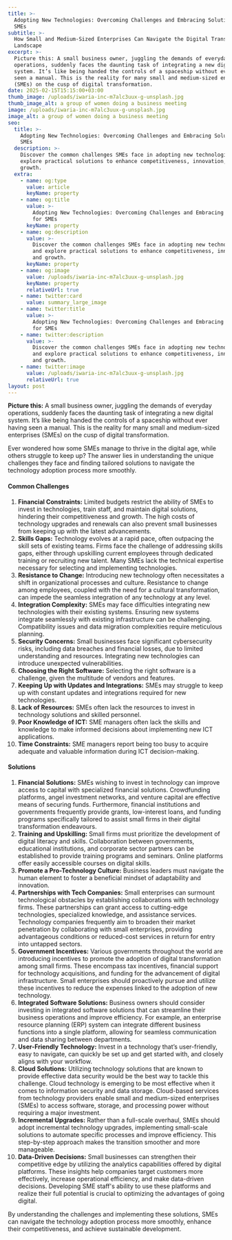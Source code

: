```yaml
---
title: >-
  Adopting New Technologies: Overcoming Challenges and Embracing Solutions for
  SMEs
subtitle: >-
  How Small and Medium-Sized Enterprises Can Navigate the Digital Transformation
  Landscape
excerpt: >-
  Picture this: A small business owner, juggling the demands of everyday
  operations, suddenly faces the daunting task of integrating a new digital
  system. It’s like being handed the controls of a spaceship without ever having
  seen a manual. This is the reality for many small and medium-sized enterprises
  (SMEs) on the cusp of digital transformation.
date: 2025-02-15T15:15:00+03:00
thumb_image: /uploads/iwaria-inc-m7alc3uux-g-unsplash.jpg
thumb_image_alt: a group of women doing a business meeting
image: /uploads/iwaria-inc-m7alc3uux-g-unsplash.jpg
image_alt: a group of women doing a business meeting
seo:
  title: >-
    Adopting New Technologies: Overcoming Challenges and Embracing Solutions for
    SMEs
  description: >-
    Discover the common challenges SMEs face in adopting new technologies and
    explore practical solutions to enhance competitiveness, innovation, and
    growth.
  extra:
    - name: og:type
      value: article
      keyName: property
    - name: og:title
      value: >-
        Adopting New Technologies: Overcoming Challenges and Embracing Solutions
        for SMEs
      keyName: property
    - name: og:description
      value: >-
        Discover the common challenges SMEs face in adopting new technologies
        and explore practical solutions to enhance competitiveness, innovation,
        and growth.
      keyName: property
    - name: og:image
      value: /uploads/iwaria-inc-m7alc3uux-g-unsplash.jpg
      keyName: property
      relativeUrl: true
    - name: twitter:card
      value: summary_large_image
    - name: twitter:title
      value: >-
        Adopting New Technologies: Overcoming Challenges and Embracing Solutions
        for SMEs
    - name: twitter:description
      value: >-
        Discover the common challenges SMEs face in adopting new technologies
        and explore practical solutions to enhance competitiveness, innovation,
        and growth.
    - name: twitter:image
      value: /uploads/iwaria-inc-m7alc3uux-g-unsplash.jpg
      relativeUrl: true
layout: post
---
```

**Picture this:** A small business owner, juggling the demands of everyday operations, suddenly faces the daunting task of integrating a new digital system. It’s like being handed the controls of a spaceship without ever having seen a manual. This is the reality for many small and medium-sized enterprises (SMEs) on the cusp of digital transformation.

Ever wondered how some SMEs manage to thrive in the digital age, while others struggle to keep up? The answer lies in understanding the unique challenges they face and finding tailored solutions to navigate the technology adoption process more smoothly.

#### **Common Challenges**

1. **Financial Constraints:** Limited budgets restrict the ability of SMEs to invest in technologies, train staff, and maintain digital solutions, hindering their competitiveness and growth. The high costs of technology upgrades and renewals can also prevent small businesses from keeping up with the latest advancements.
2. **Skills Gaps:** Technology evolves at a rapid pace, often outpacing the skill sets of existing teams. Firms face the challenge of addressing skills gaps, either through upskilling current employees through dedicated training or recruiting new talent. Many SMEs lack the technical expertise necessary for selecting and implementing technologies.
3. **Resistance to Change:** Introducing new technology often necessitates a shift in organizational processes and culture. Resistance to change among employees, coupled with the need for a cultural transformation, can impede the seamless integration of any technology at any level.
4. **Integration Complexity:** SMEs may face difficulties integrating new technologies with their existing systems. Ensuring new systems integrate seamlessly with existing infrastructure can be challenging. Compatibility issues and data migration complexities require meticulous planning.
5. **Security Concerns:** Small businesses face significant cybersecurity risks, including data breaches and financial losses, due to limited understanding and resources. Integrating new technologies can introduce unexpected vulnerabilities.
6. **Choosing the Right Software:** Selecting the right software is a challenge, given the multitude of vendors and features.
7. **Keeping Up with Updates and Integrations:** SMEs may struggle to keep up with constant updates and integrations required for new technologies.
8. **Lack of Resources:** SMEs often lack the resources to invest in technology solutions and skilled personnel.
9. **Poor Knowledge of ICT:** SME managers often lack the skills and knowledge to make informed decisions about implementing new ICT applications.
10. **Time Constraints:** SME managers report being too busy to acquire adequate and valuable information during ICT decision-making.

#### **Solutions**

1. **Financial Solutions:** SMEs wishing to invest in technology can improve access to capital with specialized financial solutions. Crowdfunding platforms, angel investment networks, and venture capital are effective means of securing funds. Furthermore, financial institutions and governments frequently provide grants, low-interest loans, and funding programs specifically tailored to assist small firms in their digital transformation endeavours.
2. **Training and Upskilling:** Small firms must prioritize the development of digital literacy and skills. Collaboration between governments, educational institutions, and corporate sector partners can be established to provide training programs and seminars. Online platforms offer easily accessible courses on digital skills.
3. **Promote a Pro-Technology Culture:** Business leaders must navigate the human element to foster a beneficial mindset of adaptability and innovation.
4. **Partnerships with Tech Companies:** Small enterprises can surmount technological obstacles by establishing collaborations with technology firms. These partnerships can grant access to cutting-edge technologies, specialized knowledge, and assistance services. Technology companies frequently aim to broaden their market penetration by collaborating with small enterprises, providing advantageous conditions or reduced-cost services in return for entry into untapped sectors.
5. **Government Incentives:** Various governments throughout the world are introducing incentives to promote the adoption of digital transformation among small firms. These encompass tax incentives, financial support for technology acquisitions, and funding for the advancement of digital infrastructure. Small enterprises should proactively pursue and utilize these incentives to reduce the expenses linked to the adoption of new technology.
6. **Integrated Software Solutions:** Business owners should consider investing in integrated software solutions that can streamline their business operations and improve efficiency. For example, an enterprise resource planning (ERP) system can integrate different business functions into a single platform, allowing for seamless communication and data sharing between departments.
7. **User-Friendly Technology:** Invest in a technology that’s user-friendly, easy to navigate, can quickly be set up and get started with, and closely aligns with your workflow.
8. **Cloud Solutions:** Utilizing technology solutions that are known to provide effective data security would be the best way to tackle this challenge. Cloud technology is emerging to be most effective when it comes to information security and data storage. Cloud-based services from technology providers enable small and medium-sized enterprises (SMEs) to access software, storage, and processing power without requiring a major investment.
9. **Incremental Upgrades:** Rather than a full-scale overhaul, SMEs should adopt incremental technology upgrades, implementing small-scale solutions to automate specific processes and improve efficiency. This step-by-step approach makes the transition smoother and more manageable.
10. **Data-Driven Decisions:** Small businesses can strengthen their competitive edge by utilizing the analytics capabilities offered by digital platforms. These insights help companies target customers more effectively, increase operational efficiency, and make data-driven decisions. Developing SME staff's ability to use these platforms and realize their full potential is crucial to optimizing the advantages of going digital.

By understanding the challenges and implementing these solutions, SMEs can navigate the technology adoption process more smoothly, enhance their competitiveness, and achieve sustainable development.